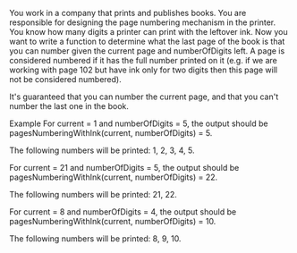 You work in a company that prints and publishes books. You are responsible for
designing the page numbering mechanism in the printer. You know how many digits
a printer can print with the leftover ink. Now you want to write a function to
determine what the last page of the book is that you can number given the
current page and numberOfDigits left. A page is considered numbered if it has
the full number printed on it (e.g. if we are working with page 102 but have ink
  only for two digits then this page will not be considered numbered).

It's guaranteed that you can number the current page, and that you can't number
the last one in the book.

Example
For current = 1 and numberOfDigits = 5, the output should be
pagesNumberingWithInk(current, numberOfDigits) = 5.

The following numbers will be printed: 1, 2, 3, 4, 5.

For current = 21 and numberOfDigits = 5, the output should be
pagesNumberingWithInk(current, numberOfDigits) = 22.

The following numbers will be printed: 21, 22.

For current = 8 and numberOfDigits = 4, the output should be
pagesNumberingWithInk(current, numberOfDigits) = 10.

The following numbers will be printed: 8, 9, 10.
